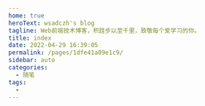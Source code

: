 ```yaml
---
home: true
heroText: wsadczh's blog
tagline: Web前端技术博客，积跬步以至千里，致敬每个爱学习的你。
title: index
date: 2022-04-29 16:39:05
permalink: /pages/1dfe41a09e1c9/
sidebar: auto
categories: 
  - 随笔
tags: 
  - 
---
```

